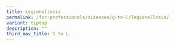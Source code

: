 ```yaml
---
title: Legionellosis
permalink: /for-professionals/diseases/g-to-l/legionellosis/
variant: tiptap
description: ""
third_nav_title: G to L
---
```

